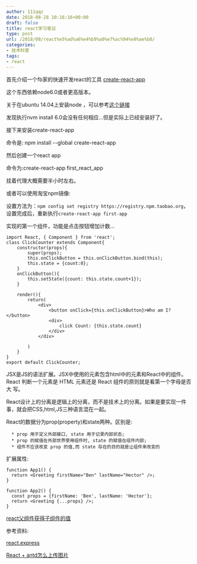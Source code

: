 ```yaml
---
author: 111qqz
date: 2018-08-28 10:16:16+00:00
draft: false
title: react学习笔记
type: post
url: /2018/08/react%e5%ad%a6%e4%b9%a0%e7%ac%94%e8%ae%b0/
categories:
- 技术科普
tags:
- react
---
```


首先介绍一个fb家的快速开发react的工具 [create-react-app](https://github.com/facebook/create-react-app)

这个东西依赖node6.0或者更高版本。

关于在ubuntu 14.04上安装node ，可以参考[这个链接](https://www.hostingadvice.com/how-to/install-nodejs-ubuntu-14-04/#node-version-manager)

发现执行nvm install 6.0会没有任何相应...但是实际上已经安装好了。

接下来安装create-react-app

命令是: npm install --global create-react-app

然后创建一个react app

命令为:create-react-app first_react_app

挂着代理大概需要半小时左右。

或者可以使用淘宝npm镜像:

设置方法为：`npm config set registry https://registry.npm.taobao.org`，设置完成后，重新执行`create-react-app first-app`

实现的第一个组件，功能是点击按钮增加计数...

    
    import React, { Component } from 'react';
    class ClickCounter extends Component{
        constructor(props){
            super(props);
            this.onClickButton = this.onClickButton.bind(this);
            this.state = {count:0};
        }
        onClickButton(){
            this.setState({count: this.state.count+1});
        }
    
        render(){
            return(
                <div>
                    <button onClick={this.onClickButton}>Who am I?</button>
                    <div>
                        click Count: {this.state.count}
                    </div>
                </div>
    
            )
        }
    }
    export default ClickCounter;




JSX是JS的语法扩展。JSX中使用的元素包含html中的元素和React中的组件。React 判断一个元素是 HTML 元素还是 React 组件的原则就是看第一个字母是否大
写。

React设计上的分离是逻辑上的分离，而不是技术上的分离。如果是要实现一件事，就会把CSS,html,JS三种语言混在一起。

React的数据分为prop(property)和state两种。区别是:



 	  * prop 用于定义外部接口, state 用于记录内部状态;
 	  * prop 的赋值在外部世界使用组件时, state 的赋值在组件内部;
 	  * 组件不应该改变 prop 的值,而 state 存在的目的就是让组件来改变的



扩展属性:

    
    function App1() {
      return <Greeting firstName="Ben" lastName="Hector" />;
    }
    
    function App2() {
      const props = {firstName: 'Ben', lastName: 'Hector'};
      return <Greeting {...props} />;
    }




[react父组件获得子组件的值](https://segmentfault.com/q/1010000007295553)





参考资料:

[react.express](http://www.react.express)

[React + antd怎么上传图片](http://react-china.org/t/react-antd/6462/3)












